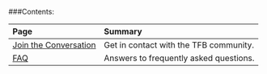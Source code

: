 ###Contents: 

| Page | Summary |
|:---- |:------- |
[Join the Conversation](Support/Converse) | Get in contact with the TFB community.
[FAQ](Support/FAQ) | Answers to frequently asked questions.
